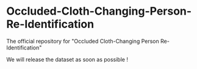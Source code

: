 # Occluded-Cloth-Changing-Person-Re-Identification
The official repository for "Occluded Cloth-Changing Person Re-Identification"

We will release the dataset as soon as possible !
